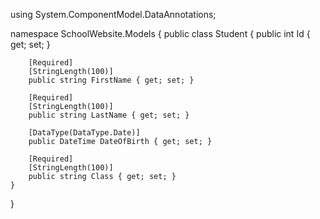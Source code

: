 using System.ComponentModel.DataAnnotations;

namespace SchoolWebsite.Models
{
    public class Student
    {
        public int Id { get; set; }
        
        [Required]
        [StringLength(100)]
        public string FirstName { get; set; }

        [Required]
        [StringLength(100)]
        public string LastName { get; set; }

        [DataType(DataType.Date)]
        public DateTime DateOfBirth { get; set; }

        [Required]
        [StringLength(100)]
        public string Class { get; set; }
    }
}

